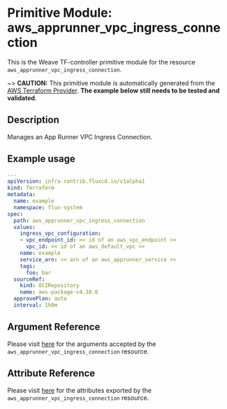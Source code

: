 
# Primitive Module: aws_apprunner_vpc_ingress_connection

This is the Weave TF-controller primitive module for the resource `aws_apprunner_vpc_ingress_connection`.

~> **CAUTION:** This primitive module is automatically generated from the [AWS Terraform Provider](https://registry.terraform.io/providers/hashicorp/aws/latest/docs/resources/apprunner_vpc_ingress_connection). **The example below still needs to be tested and validated**.

## Description

Manages an App Runner VPC Ingress Connection.

## Example usage

```yaml
---
apiVersion: infra.contrib.fluxcd.io/v1alpha1
kind: Terraform
metadata:
  name: example
  namespace: flux-system
spec:
  path: aws_apprunner_vpc_ingress_connection
  values:
    ingress_vpc_configuration:
    - vpc_endpoint_id: << id of an aws_vpc_endpoint >>
      vpc_id: << id of an aws_default_vpc >>
    name: example
    service_arn: << arn of an aws_apprunner_service >>
    tags:
      foo: bar
  sourceRef:
    kind: OCIRepository
    name: aws-package-v4.38.0
  approvePlan: auto
  interval: 1h0m
```

## Argument Reference

Please visit [here](https://registry.terraform.io/providers/hashicorp/aws/latest/docs/resources/apprunner_vpc_ingress_connection#argument-reference) for the arguments accepted by the `aws_apprunner_vpc_ingress_connection` resource.

## Attribute Reference

Please visit [here](https://registry.terraform.io/providers/hashicorp/aws/latest/docs/resources/apprunner_vpc_ingress_connection#attributes-reference) for the attributes exported by the `aws_apprunner_vpc_ingress_connection` resource.
